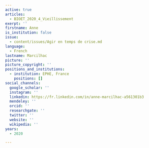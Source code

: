 ```yaml
---
active: true
articles:
  - BIOET_2020_4_Vieillissement
exerpt: ''
firstname: Anne
is_institution: false
issue:
  - content/issues/Agir en temps de crise.md
language:
  - French
lastname: Marcilhac
picture: ''
picture_copyright: ''
positions_and_institutions:
  - institution: EPHE, France
    positions: []
social_channels:
  google_scholar: ''
  instagram: ''
  linkedin: https://fr.linkedin.com/in/anne-marcilhac-a561301b3
  mendeley: ''
  orcid: ''
  researchgate: ''
  twitter: ''
  website: ''
  wikipedia: ''
years:
  - 2020

---
```

